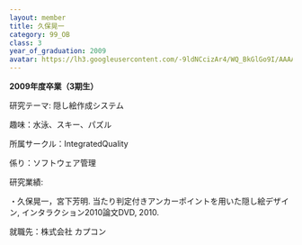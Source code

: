 ```yaml
---
layout: member
title: 久保晃一
category: 99_OB
class: 3
year_of_graduation: 2009
avatar: https://lh3.googleusercontent.com/-9ldNCcizAr4/WQ_BkGlGo9I/AAAAAAAAqL4/8Iqo4Rsk1qMD6mNArf4_etqNoZopHKAEgCLcB/p-s300/kubo1.jpg
---
```

**2009年度卒業（3期生）**

研究テーマ: 隠し絵作成システム

趣味：水泳、スキー、パズル

所属サークル：IntegratedQuality

係り：ソフトウェア管理

研究業績:

・久保晃一，宮下芳明. 当たり判定付きアンカーポイントを用いた隠し絵デザイン, インタラクション2010論文DVD, 2010.

就職先：株式会社 カプコン